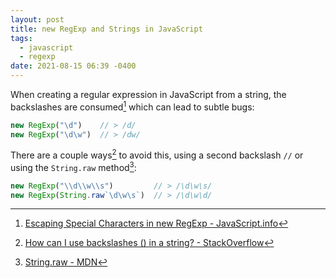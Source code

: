 ```yaml
---
layout: post
title: new RegExp and Strings in JavaScript
tags:
  - javascript
  - regexp
date: 2021-08-15 06:39 -0400
---
```

When creating a regular expression in JavaScript from a string, the backslashes are consumed[^1] which can lead to subtle bugs:

```javascript
new RegExp("\d")    // > /d/
new RegExp("\d\w")  // > /dw/ 
```

There are a couple ways[^3] to avoid this, using a second backslash `//` or using the `String.raw` method[^2]:

```javascript
new RegExp("\\d\\w\\s")         // > /\d\w\s/
new RegExp(String.raw`\d\w\s`)  // > /\d\w\d/
```

[^1]: [Escaping Special Characters in new RegExp - JavaScript.info](https://javascript.info/regexp-escaping#new-regexp)
[^2]: [String.raw - MDN](https://developer.mozilla.org/en-US/docs/Web/JavaScript/Reference/Global_Objects/String/raw)
[^3]: [How can I use backslashes (\) in a string? - StackOverflow](https://stackoverflow.com/a/10042082)

